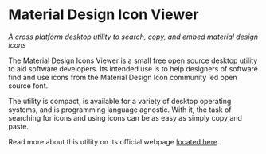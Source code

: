 # Material Design Icon Viewer
*A cross platform desktop utility to search, copy, and embed material design icons*

The Material Design Icons Viewer is a small free open source desktop utility to aid software developers. Its intended use is to help designers of software find and use icons from the Material Design Icon community led open source font.

The utility is compact, is available for a variety of desktop operating systems, and is programming language agnostic. With it, the task of searching for icons and using icons can be as easy as simply copy and paste.

Read more about this utility on its official webpage [located here](https://www.getlazarus.org/apps/matview/).
